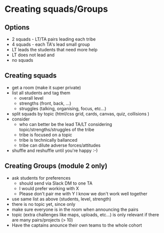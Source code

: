 
# Creating squads/Groups

## Options
- 2 squads - LT/TA pairs leading each tribe
- 4 squads - each TA's lead small group
- LT leads the students that need more help
- LT does not lead and
- no squads

## Creating squads

- get a room (make it super private)
- list all students and tag them
  - overall level
  - strengths (front, back, ...)
  - struggles (talking, organising, focus, etc...)
- split squads by topic (html/css grid, cards, canvas, quiz, collisions )
- consider
  - who can better be the lead TA/LT considering topic/strengths/struggles of the tribe
  - tribe is focused on a topic
  - tribe is technically ballanced
  - tribe can dilute adverse forces/attitudes
- shuffle and reshuffle until you're happy :-)

## Creating Groups (module 2 only)

- ask students for preferences
  - should send via Slack DM to one TA
  - I would prefer working with X
  - Please don't pair me with Y I know we don't work well together
- use same list as above (students, level, strength)
- there is no topic yet, since only
- make sure everyone is in the room when announcing the pairs
- topic (extra challenges like maps, uploads, etc...) is only relevant if there are many pairs/projects (> 10)
- Have the captains anounce their own teams to the whole cohort
